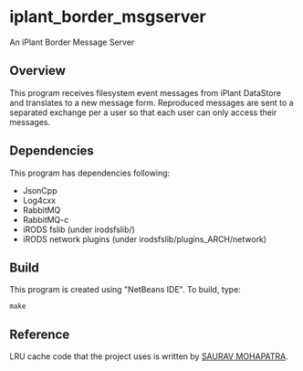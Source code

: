 # iplant_border_msgserver
An iPlant Border Message Server

Overview
--------
This program receives filesystem event messages from iPlant DataStore and translates to a new message form. Reproduced messages are sent to a separated exchange per a user so that each user can only access their messages.

Dependencies
------------
This program has dependencies following:
- JsonCpp
- Log4cxx
- RabbitMQ
- RabbitMQ-c
- iRODS fslib (under irodsfslib/)
- iRODS network plugins (under irodsfslib/plugins_ARCH/network)


Build
-----
This program is created using "NetBeans IDE". To build, type:
```
make
```

Reference
---------
LRU cache code that the project uses is written by [SAURAV MOHAPATRA](https://github.com/mohaps/lrucache).
